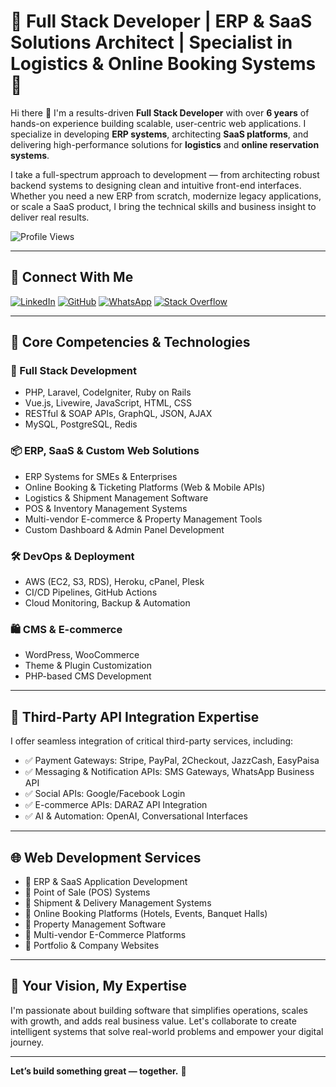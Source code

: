 # 🚀 Full Stack Developer | ERP & SaaS Solutions Architect | Specialist in Logistics & Online Booking Systems 🚀

Hi there 👋 I'm a results-driven **Full Stack Developer** with over **6 years** of hands-on experience building scalable, user-centric web applications. I specialize in developing **ERP systems**, architecting **SaaS platforms**, and delivering high-performance solutions for **logistics** and **online reservation systems**.

I take a full-spectrum approach to development — from architecting robust backend systems to designing clean and intuitive front-end interfaces. Whether you need a new ERP from scratch, modernize legacy applications, or scale a SaaS product, I bring the technical skills and business insight to deliver real results.

![Profile Views](https://komarev.com/ghpvc/?username=baashna514&color=brightgreen)

---

## 🔗 Connect With Me

[![LinkedIn](https://img.shields.io/badge/LinkedIn-0077B5?style=for-the-badge&logo=linkedin&logoColor=white)](https://www.linkedin.com/in/baashna514)
[![GitHub](https://img.shields.io/badge/GitHub-181717?style=for-the-badge&logo=github&logoColor=white)](https://github.com/baashna514)
[![WhatsApp](https://img.shields.io/badge/WhatsApp-25D366?style=for-the-badge&logo=whatsapp&logoColor=white)](https://wa.me/923321773514)
[![Stack Overflow](https://img.shields.io/badge/Stack%20Overflow-FE7A16?style=for-the-badge&logo=stack-overflow&logoColor=white)](https://stackoverflow.com/users/5733493/moin-abbas)

---

## 💼 Core Competencies & Technologies

### 🔧 Full Stack Development
- PHP, Laravel, CodeIgniter, Ruby on Rails
- Vue.js, Livewire, JavaScript, HTML, CSS
- RESTful & SOAP APIs, GraphQL, JSON, AJAX
- MySQL, PostgreSQL, Redis

### 📦 ERP, SaaS & Custom Web Solutions
- ERP Systems for SMEs & Enterprises
- Online Booking & Ticketing Platforms (Web & Mobile APIs)
- Logistics & Shipment Management Software
- POS & Inventory Management Systems
- Multi-vendor E-commerce & Property Management Tools
- Custom Dashboard & Admin Panel Development

### 🛠 DevOps & Deployment
- AWS (EC2, S3, RDS), Heroku, cPanel, Plesk
- CI/CD Pipelines, GitHub Actions
- Cloud Monitoring, Backup & Automation

### 🛍 CMS & E-commerce
- WordPress, WooCommerce
- Theme & Plugin Customization
- PHP-based CMS Development

---

## 🔌 Third-Party API Integration Expertise

I offer seamless integration of critical third-party services, including:

- ✅ Payment Gateways: Stripe, PayPal, 2Checkout, JazzCash, EasyPaisa
- ✅ Messaging & Notification APIs: SMS Gateways, WhatsApp Business API
- ✅ Social APIs: Google/Facebook Login
- ✅ E-commerce APIs: DARAZ API Integration
- ✅ AI & Automation: OpenAI, Conversational Interfaces

---

## 🌐 Web Development Services

- 🔹 ERP & SaaS Application Development
- 🔹 Point of Sale (POS) Systems
- 🔹 Shipment & Delivery Management Systems
- 🔹 Online Booking Platforms (Hotels, Events, Banquet Halls)
- 🔹 Property Management Software
- 🔹 Multi-vendor E-Commerce Platforms
- 🔹 Portfolio & Company Websites

---

## 💬 Your Vision, My Expertise

I'm passionate about building software that simplifies operations, scales with growth, and adds real business value. Let's collaborate to create intelligent systems that solve real-world problems and empower your digital journey.

---

**Let’s build something great — together.** 🚀
